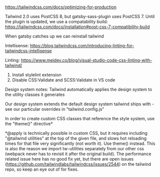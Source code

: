 https://tailwindcss.com/docs/optimizing-for-production

Tailwind 2.0 uses PostCSS 8, but gatsby-sass-plugin uses PostCSS 7. Until the plugin is updated, we use a compatability build:
https://tailwindcss.com/docs/installation#post-css-7-compatibility-build

When gatsby catches up we can reinstall tailwind

Intellisense:
https://blog.tailwindcss.com/introducing-linting-for-tailwindcss-intellisense

Linting:
https://www.meidev.co/blog/visual-studio-code-css-linting-with-tailwind/

1. Install stylelint extension
2. Disable CSS:Validate and SCSS:Validate in VS code

Design system notes:
Tailwind automatically applies the design system to the utility classes it generates

Our design system extends the default design system tailwind ships with - see our particular overrides in "tailwind.config.js"

In order to create custom CSS classes that reference the style system, use the "theme()" directive\*

\*@apply is technically possible in custom CSS, but it requires including "@tailwind utilities" at the top of the given file, and slows hot reloading times for
that file very significantly (not worth it). Use theme() instead. This is also the reason we import tw-utilities separately from our other css (webpack never has to revisit it after the original build). The performance related issue here has no good fix yet, but there are open issues (https://github.com/tailwindlabs/tailwindcss/issues/2544) on the tailwind repo, so keep an eye out of for fixes.
